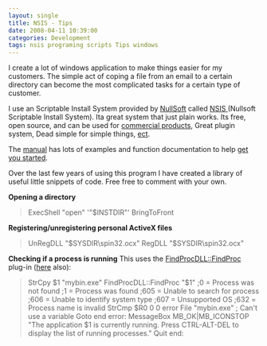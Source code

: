 ```yaml
---
layout: single
title: NSIS - Tips 
date: 2008-04-11 10:39:00
categories: Development
tags: nsis programing scripts Tips windows
---
```

I create a lot of windows application to make things easier for my customers. The simple act of coping a file from an email to a certain directory can become the most complicated tasks for a certain type of customer.

I use an Scriptable Install System provided by <a href="http://www.nullsoft.com/">NullSoft</a> called <a href="http://nsis.sourceforge.net/Main_Page">NSIS </a>(Nullsoft Scriptable Install System). Ita great system that just plain works. Its free, open source, and can be used for <a href="http://nsis.sourceforge.net/License">commercial products</a>, Great plugin system, Dead simple for simple things, <a href="http://nsis.sourceforge.net/Features">ect</a>.

The <a href="http://nsis.sourceforge.net/Docs/Contents.html">manual</a> has lots of examples and function documentation to help <a href="http://nsis.sourceforge.net/Download">get you started</a>.

Over the last few years of using this program I have created a library of useful little snippets of code. Free free to comment with your own.

<strong>Opening a directory</strong>
<blockquote>ExecShell "open" '"$INSTDIR"'
BringToFront</blockquote>
<strong>Registering/unregistering personal ActiveX files</strong>
<blockquote>UnRegDLL "$SYSDIR\spin32.ocx"
RegDLL "$SYSDIR\spin32.ocx"</blockquote>
<strong>Checking if a process is running</strong>
This uses the <a href="http://forums.winamp.com/showthread.php?threadid=181974">FindProcDLL::FindProc</a> plug-in (<a href="http://nsis.sourceforge.net/archive/viewpage.php?pageid=483">here</a> also):
<blockquote>StrCpy $1 "mybin.exe"
FindProcDLL::FindProc "$1"
;0   = Process was not found
;1   = Process was found
;605 = Unable to search for process
;606 = Unable to identify system type
;607 = Unsupported OS
;632 = Process name is invalid
StrCmp $R0 0 0 error
File "mybin.exe" ; Can't use a variable
Goto end
error:
MessageBox MB_OK|MB_ICONSTOP "The application $1 is currently running. Press CTRL-ALT-DEL to display the list of running processes."
Quit
end:</blockquote>
